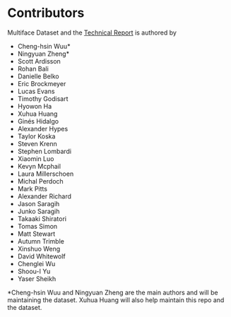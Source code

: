 # Contributors 

Multiface Dataset and the [Technical Report]() is authored by 

- Cheng-hsin Wuu* 
- Ningyuan Zheng* 
- Scott Ardisson 
- Rohan Bali 
- Danielle Belko 
- Eric Brockmeyer
- Lucas Evans 
- Timothy Godisart
- Hyowon Ha
- Xuhua Huang
- Ginés Hidalgo
- Alexander Hypes
- Taylor Koska
- Steven Krenn
- Stephen Lombardi
- Xiaomin Luo
- Kevyn Mcphail 
- Laura Millerschoen
- Michal Perdoch 
- Mark Pitts
- Alexander Richard
- Jason Saragih
- Junko Saragih 
- Takaaki Shiratori 
- Tomas Simon 
- Matt Stewart
- Autumn Trimble 
- Xinshuo Weng
- David Whitewolf 
- Chenglei Wu 
- Shoou-I Yu
- Yaser Sheikh 

*Cheng-hsin Wuu and Ningyuan Zheng are the main authors and will be maintaining the dataset. Xuhua Huang will also help maintain this repo and the dataset.

